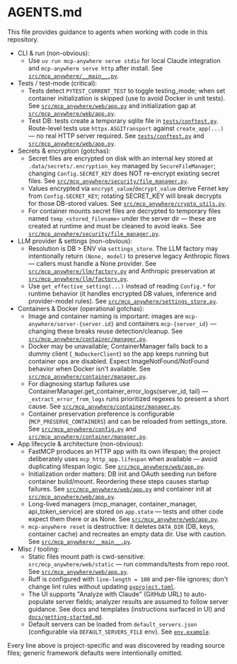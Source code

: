 # AGENTS.md

This file provides guidance to agents when working with code in this repository.

- CLI & run (non-obvious):
  - Use `uv run mcp-anywhere serve stdio` for local Claude integration and `mcp-anywhere serve http` after install. See [`src/mcp_anywhere/__main__.py`](src/mcp_anywhere/__main__.py:90).
- Tests / test-mode (critical):
  - Tests detect `PYTEST_CURRENT_TEST` to toggle testing_mode; when set container initialization is skipped (use to avoid Docker in unit tests). See [`src/mcp_anywhere/web/app.py`](src/mcp_anywhere/web/app.py:72) and initialization gap at [`src/mcp_anywhere/web/app.py`](src/mcp_anywhere/web/app.py:82).
  - Test DB: tests create a temporary sqlite file in [`tests/conftest.py`](tests/conftest.py:42). Route-level tests use `httpx.ASGITransport` against `create_app(...)` — no real HTTP server required. See [`tests/conftest.py`](tests/conftest.py:89) and [`src/mcp_anywhere/web/app.py`](src/mcp_anywhere/web/app.py:40).
- Secrets & encryption (gotchas):
  - Secret files are encrypted on disk with an internal key stored at `.data/secrets/.encryption_key` managed by `SecureFileManager`; changing `Config.SECRET_KEY` does NOT re-encrypt existing secret files. See [`src/mcp_anywhere/security/file_manager.py`](src/mcp_anywhere/security/file_manager.py:45).
  - Values encrypted via `encrypt_value`/`decrypt_value` derive Fernet key from `Config.SECRET_KEY`; rotating SECRET_KEY will break decrypts for those DB-stored values. See [`src/mcp_anywhere/crypto_utils.py`](src/mcp_anywhere/crypto_utils.py:18).
  - For container mounts secret files are decrypted to temporary files named `temp_<stored_filename>` under the server dir — these are created at runtime and must be cleaned to avoid leaks. See [`src/mcp_anywhere/security/file_manager.py`](src/mcp_anywhere/security/file_manager.py:179).
- LLM provider & settings (non-obvious):
  - Resolution is DB > ENV via `settings_store`. The LLM factory may intentionally return `(None, model)` to preserve legacy Anthropic flows — callers must handle a None provider. See [`src/mcp_anywhere/llm/factory.py`](src/mcp_anywhere/llm/factory.py:42) and Anthropic preservation at [`src/mcp_anywhere/llm/factory.py`](src/mcp_anywhere/llm/factory.py:70).
  - Use `get_effective_setting(...)` instead of reading `Config.*` for runtime behavior (it handles encrypted DB values, inference and provider-model rules). See [`src/mcp_anywhere/settings_store.py`](src/mcp_anywhere/settings_store.py:71).
- Containers & Docker (operational gotchas):
  - Image and container naming is important: images are `mcp-anywhere/server-{server.id}` and containers `mcp-{server_id}` — changing these breaks reuse detection/cleanup. See [`src/mcp_anywhere/container/manager.py`](src/mcp_anywhere/container/manager.py:148).
  - Docker may be unavailable; ContainerManager falls back to a dummy client (`_NoDockerClient`) so the app keeps running but container ops are disabled. Expect ImageNotFound/NotFound behavior when Docker isn't available. See [`src/mcp_anywhere/container/manager.py`](src/mcp_anywhere/container/manager.py:132).
  - For diagnosing startup failures use ContainerManager.get_container_error_logs(server_id, tail) — `_extract_error_from_logs` runs prioritized regexes to present a short cause. See [`src/mcp_anywhere/container/manager.py`](src/mcp_anywhere/container/manager.py:244).
  - Container preservation preference is configurable (`MCP_PRESERVE_CONTAINERS`) and can be reloaded from settings_store. See [`src/mcp_anywhere/config.py`](src/mcp_anywhere/config.py:106) and [`src/mcp_anywhere/container/manager.py`](src/mcp_anywhere/container/manager.py:344).
- App lifecycle & architecture (non-obvious):
  - FastMCP produces an HTTP app with its own lifespan; the project deliberately uses `mcp_http_app.lifespan` when available — avoid duplicating lifespan logic. See [`src/mcp_anywhere/web/app.py`](src/mcp_anywhere/web/app.py:164).
  - Initialization order matters: DB init and OAuth seeding run before container build/mount. Reordering these steps causes startup failures. See [`src/mcp_anywhere/web/app.py`](src/mcp_anywhere/web/app.py:48) and container init at [`src/mcp_anywhere/web/app.py`](src/mcp_anywhere/web/app.py:82).
  - Long-lived managers (mcp_manager, container_manager, api_token_service) are stored on `app.state` — tests and other code expect them there or as None. See [`src/mcp_anywhere/web/app.py`](src/mcp_anywhere/web/app.py:181).
  - `mcp-anywhere reset` is destructive: it deletes `DATA_DIR` (DB, keys, container cache) and recreates an empty data dir. Use with caution. See [`src/mcp_anywhere/__main__.py`](src/mcp_anywhere/__main__.py:158).
- Misc / tooling:
  - Static files mount path is cwd-sensitive: `src/mcp_anywhere/web/static` — run commands/tests from repo root. See [`src/mcp_anywhere/web/app.py`](src/mcp_anywhere/web/app.py:145).
  - Ruff is configured with `line-length = 100` and per-file ignores; don't change lint rules without updating [`pyproject.toml`](pyproject.toml:58).
  - The UI supports "Analyze with Claude" (GitHub URL) to auto-populate server fields; analyzer results are assumed to follow server guidance. See docs and templates (instructions surfaced in UI) and [`docs/getting-started.md`](docs/getting-started.md:228).
  - Default servers can be loaded from `default_servers.json` (configurable via `DEFAULT_SERVERS_FILE` env). See [`env.example`](env.example:62).

Every line above is project-specific and was discovered by reading source files; generic framework defaults were intentionally omitted.